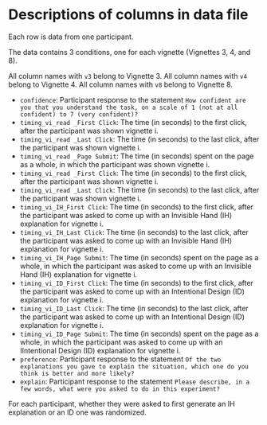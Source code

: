 # Descriptions of columns in data file

Each row is data from one participant. 

The data contains 3 conditions, one for each vignette (Vignettes 3, 4, and 8). 

All column names with `v3` belong to Vignette 3.
All column names with `v4` belong to Vignette 4.
All column names with `v8` belong to Vignette 8.

* `confidence`: Participant response to the statement `How confident are you that you understand the task, on a scale of 1 (not at all confident) to 7 (very confident)?`
* `timing_vi_read _First Click`: The time (in seconds) to the first click, after the participant was shown vignette i.
* `timing_vi_read _Last Click`: The time (in seconds) to the last click, after the participant was shown vignette i.
* `timing_vi_read _Page Submit`: The time (in seconds) spent on the page as a whole, in which the participant was shown vignette i.
* `timing_vi_read _First Click`: The time (in seconds) to the first click, after the participant was shown vignette i.
* `timing_vi_read _Last Click`: The time (in seconds) to the last click, after the participant was shown vignette i.
* `timing_vi_IH_First Click`: The time (in seconds) to the first click, after the participant was asked to come up with an Invisible Hand (IH) explanation for vignette i.
* `timing_vi_IH_Last Click`: The time (in seconds) to the last click, after the participant was asked to come up with an Invisible Hand (IH) explanation for vignette i.
* `timing_vi_IH_Page Submit`: The time (in seconds) spent on the page as a whole, in which the participant was asked to come up with an Invisible Hand (IH) explanation for  vignette i.
* `timing_vi_ID_First Click`: The time (in seconds) to the first click, after the participant was asked to come up with an Intentional Design (ID) explanation for vignette i.
* `timing_vi_ID_Last Click`: The time (in seconds) to the last click, after the participant was asked to come up with an Intentional Design (ID) explanation for vignette i.
* `timing_vi_ID_Page Submit`: The time (in seconds) spent on the page as a whole, in which the participant was asked to come up with an IIntentional Design (ID) explanation for  vignette i.
* `preference`: Participant response to the statement `Of the two explanations you gave to explain the situation, which one do you think is better and more likely?`
* `explain`: Participant response to the statement `Please describe, in a few words, what were you asked to do in this experiment?`

For each participant, whether they were asked to first generate an IH explanation or an ID one was randomized. 